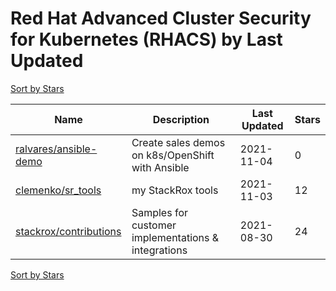 # Red Hat Advanced Cluster Security for Kubernetes (RHACS) by Last Updated

[Sort by Stars](Red%20Hat%20Advanced%20Cluster%20Security%20for%20Kubernetes%20%28RHACS%29.Stars.md)

Name | Description | Last Updated | Stars 
--- | --- | --- | --- 
[ralvares/ansible-demo](https://github.com/ralvares/rhacs-demo) | Create sales demos on k8s/OpenShift with Ansible | 2021-11-04 | 0 
[clemenko/sr_tools](https://github.com/clemenko/sr_tools) | my StackRox tools | 2021-11-03 | 12 
[stackrox/contributions](https://github.com/stackrox/contributions) | Samples for customer implementations & integrations | 2021-08-30 | 24 

[Sort by Stars](Red%20Hat%20Advanced%20Cluster%20Security%20for%20Kubernetes%20%28RHACS%29.Stars.md)